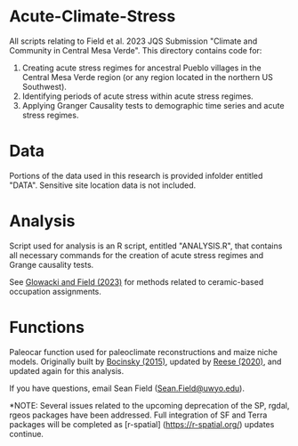 # Acute-Climate-Stress
All scripts relating to Field et al. 2023 JQS Submission "Climate and Community in Central Mesa Verde".
This directory contains code for: 
1. Creating acute stress regimes for ancestral Pueblo villages in the Central Mesa Verde region (or any region located in the northern US Southwest).
2. Identifying periods of acute stress within acute stress regimes.
3. Applying Granger Causality tests to demographic time series and acute stress regimes.

# Data
Portions of the data used in this research is provided infolder entitled "DATA". Sensitive site location data is not included.

# Analysis 
Script used for analysis is an R script, entitled "ANALYSIS.R", that contains all necessary commands for the creation of acute stress regimes and Grange causality tests. 

See [Glowacki and Field (2023)](https://github.com/sfield2/NSJ-MV-CeramicSeriation) for methods related to ceramic-based occupation assignments.

# Functions
Paleocar function used for paleoclimate reconstructions and maize niche models. Originally built by [Bocinsky (2015)](https://github.com/bocinsky/paleocar), updated by [Reese (2020)](https://github.com/kmreese-io/Reese_2020-JASR/tree/master/FUNCTIONS), and updated again for this analysis. 



If you have questions, email Sean Field (Sean.Field@uwyo.edu).

*NOTE: Several issues related to the upcoming deprecation of the SP, rgdal, rgeos packages have been addressed. Full integration of SF and Terra packages will be completed as [r-spatial] (https://r-spatial.org/) updates continue. 
